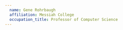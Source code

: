 ```yaml
---
  name: Gene Rohrbaugh
  affiliation: Messiah College
  occupation_title: Professor of Computer Science
---
```

